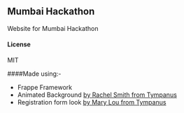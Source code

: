 ## Mumbai Hackathon

Website for Mumbai Hackathon

#### License

MIT

####Made using:- 

- Frappe Framework
- Animated Background [by Rachel Smith from Tympanus](http://tympanus.net/codrops/2014/09/23/animated-background-headers/)
- Registration form look [by Mary Lou from Tympanus](http://tympanus.net/codrops/2015/01/08/inspiration-text-input-effects/)
